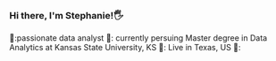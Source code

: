 ### Hi there, I'm Stephanie!🖐

💼:passionate data analyst
🏫: currently persuing Master degree in Data Analytics at Kansas State University, KS
📍: Live in Texas, US
💖:
